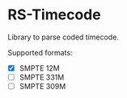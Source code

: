 RS-Timecode
===

Library to parse coded timecode.

Supported formats:  
- [x] SMPTE 12M  
- [ ] SMPTE 331M
- [ ] SMPTE 309M
